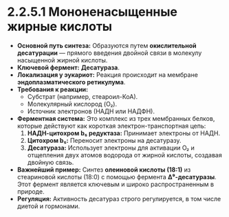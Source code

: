 # 2.2.5.1 Мононенасыщенные жирные кислоты

*   **Основной путь синтеза:** Образуются путем **окислительной десатурации** — прямого введения двойной связи в молекулу насыщенной жирной кислоты.
*   **Ключевой фермент:** **Десатураза**.
*   **Локализация у эукариот:** Реакция происходит на мембране **эндоплазматического ретикулума**.
*   **Требования к реакции:**
    *   Субстрат (например, стеароил-КоА).
    *   Молекулярный кислород (O₂).
    *   Источник электронов (НАДН или НАДФН).
*   **Ферментная система:** Это комплекс из трех мембранных белков, которые действуют как короткая электрон-транспортная цепь:
    1.  **НАДН-цитохром b₅ редуктаза:** Принимает электроны от НАДН.
    2.  **Цитохром b₅:** Переносит электроны на десатуразу.
    3.  **Десатураза:** Использует электроны для активации O₂ и отщепления двух атомов водорода от жирной кислоты, создавая двойную связь.
*   **Важнейший пример:** Синтез **олеиновой кислоты (18:1)** из стеариновой кислоты (18:0) с помощью фермента **Δ⁹-десатуразы**. Этот фермент является ключевым и широко распространенным в природе.
*   **Регуляция:** Активность десатураз строго регулируется, в том числе диетой и гормонами.
